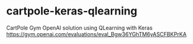 # cartpole-keras-qlearning
CartPole Gym OpenAI solution using QLearning with Keras https://gym.openai.com/evaluations/eval_Bgw36YGhTM6yASCFBKPrKA
